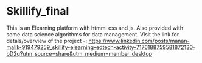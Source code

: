 # Skillify_final
This is an Elearning platform with htmml css and js. 
Also provided with some data science algorithms for data management.
Visit the link for detals/overview of the project -:
https://www.linkedin.com/posts/manan-malik-919479259_skillify-elearning-edtech-activity-7176188759581872130-bD2q?utm_source=share&utm_medium=member_desktop
